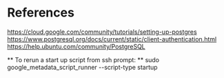 # References
https://cloud.google.com/community/tutorials/setting-up-postgres
https://www.postgresql.org/docs/current/static/client-authentication.html
https://help.ubuntu.com/community/PostgreSQL

** To rerun a start up script from ssh prompt: **
sudo google_metadata_script_runner --script-type startup